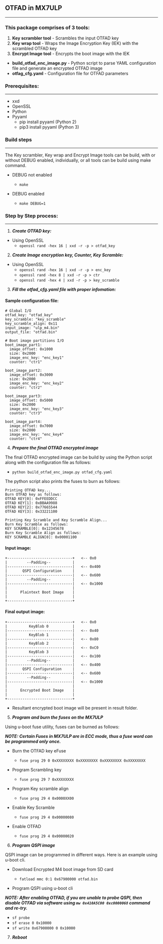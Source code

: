 ## OTFAD in MX7ULP
---
### This package comprises of 3 tools:
1. **Key scrambler tool**          - Scrambles the input OTFAD key
2. **Key wrap tool**               - Wraps the Image Encryption Key (IEK) with
                                     the scrambled OTFAD key
3. **Encrypt Image tool**          - Encrypts the boot image with the IEK

- **build_otfad_enc_image.py**     - Python script to parse YAML configuration
                                     file and generate an encrypted OTFAD image
- **otfag_cfg.yaml**               - Configuration file for OTFAD parameters

### Prerequisites:
---
- xxd
- OpenSSL
- Python
- Pyyaml
  - pip install pyyaml (Python 2)
  - pip3 install pyyaml (Python 3)


### Build steps
---

The Key scrambler, Key wrap and Encrypt Image tools can be build, with or
without DEBUG enabled, individually, or all tools can be build using make
command.

- DEBUG not enabled
  - ```make```

- DEBUG enabled
  - ```make DEBUG=1```

### Step by Step process:
---
1. ***Create OTFAD key:***

- Using OpenSSL
  - ```openssl rand -hex 16 | xxd -r -p > otfad_key```

2. ***Create Image encryption key, Counter, Key Scramble:***

- Using OpenSSL
  - ```openssl rand -hex 16 | xxd -r -p > enc_key```
  - ```openssl rand -hex 8 | xxd -r -p > ctr```
  - ```openssl rand -hex 4 | xxd -r -p > key_scramble```

3. ***Fill the otfad_cfg.yaml file with proper infomation:***

#### Sample configuration file:
```text
# Global I/O
otfad_key: "otfad_key"
key_scramble: "key_scramble"
key_scramble_align: 0x11
input_image: "ulp_m4.bin"
output_file: "otfad.bin"

# Boot image partitions I/O
boot_image_part1:
  image_offset: 0x1000
  size: 0x2000
  image_enc_key: "enc_key1"
  counter: "ctr1"

boot_image_part2:
  image_offset: 0x3000
  size: 0x2000
  image_enc_key: "enc_key2"
  counter: "ctr2"

boot_image_part3:
  image_offset: 0x5000
  size: 0x2000
  image_enc_key: "enc_key3"
  counter: "ctr3"

boot_image_part4:
  image_offset: 0x7000
  size: 0x2000
  image_enc_key: "enc_key4"
  counter: "ctr4"
```

4. ***Prepare the final OTFAD encrypted image***

The final OTFAD encrypted image can be build by using the Python script
along with the configuration file as follows:
- ```python build_otfad_enc_image.py otfad_cfg.yaml```

The python script also prints the fuses to burn as follows:

```text
Printing OTFAD key...
Burn OTFAD key as follows:
OTFAD KEY[0]: 0xFFEEDDCC
OTFAD KEY[1]: 0xBBAA9988
OTFAD KEY[2]: 0x77665544
OTFAD KEY[3]: 0x33221100

Printing Key Scramble and Key Scramble Align...
Burn Key Scramble as follows:
KEY SCRAMBLE[0]: 0x12345678
Burn Key Scramble Align as follows:
KEY SCRAMBLE ALIGN[0]: 0x00001100
```

#### Input image:

```text
+------------------------------+   <-- 0x0
|         --Padding--          |
|------------------------------|   <-- 0x400
|       QSPI Configuration     |
|------------------------------|   <-- 0x600
|         --Padding--          |
|------------------------------|   <-- 0x1000
|                              |
|      Plaintext Boot Image    |
|                              |
+------------------------------+
```

#### Final output image:

```text
+------------------------------+   <-- 0x0
|          KeyBlob 0           |
|------------------------------|   <-- 0x40
|          KeyBlob 1           |
|------------------------------|   <-- 0x80
|          KeyBlob 2           |
|------------------------------|   <-- 0xC0
|          KeyBlob 3           |
|------------------------------|   <-- 0x100
|         --Padding--          |
|------------------------------|   <-- 0x400
|       QSPI Configuration     |
|------------------------------|   <-- 0x600
|         --Padding--          |
|------------------------------|   <-- 0x1000
|                              |
|      Encrypted Boot Image    |
|                              |
+------------------------------+
```

- Resultant encrypted boot image will be present in result folder.

5. ***Program and burn the fuses on the MX7ULP***

Using u-boot fuse utility, fuses can be burned as follows:

***NOTE: Certain Fuses in MX7ULP are in ECC mode, thus a fuse word can be programmed only once.***

- Burn the OTFAD key eFuse
  - ```fuse prog 29 0 0xXXXXXXXX 0xXXXXXXXX 0xXXXXXXXX 0xXXXXXXXX```

- Program Scrambling key
  - ```fuse prog 29 7 0xXXXXXXXX```

- Program Key scramble align
  - ```fuse prog 29 4 0x0000XX00```

- Enable Key Scramble
  - ```fuse prog 29 4 0x00000080```

- Enable OTFAD
  - ```fuse prog 29 4 0x00000020```

6. ***Program QSPI image***

QSPI image can be programmed in different ways. Here is an example using u-boot cli.

- Download Encrypted M4 boot image from SD card
  - ```fatload mmc 0:1 0x67900000 otfad.bin```

- Program QSPI using u-boot cli

***NOTE: After enabling OTFAD, if you are unable to probe QSPI, then disable OTFAD via software
using ```mw 0x410A5C00 0xc0000068``` command and re-try.***

  - ```sf probe```
  - ```sf erase 0 0x10000```
  - ```sf write 0x67900000 0 0x10000```

7. ***Reboot***

